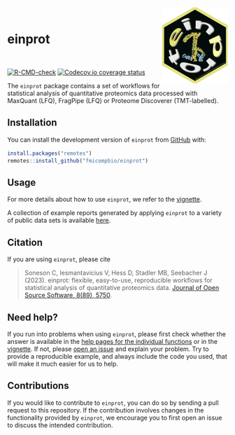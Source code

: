 <img src="man/figures/einprot.png" align="right" alt="einprot" width="150"/>

<br>

# einprot

<br>

<!-- badges: start -->
[![R-CMD-check](https://github.com/fmicompbio/einprot/workflows/R-CMD-check/badge.svg)](https://github.com/fmicompbio/einprot/actions)
[![Codecov.io coverage status](https://codecov.io/github/fmicompbio/einprot/coverage.svg?branch=main)](https://codecov.io/github/fmicompbio/einprot)
<!-- badges: end -->

The `einprot` package contains a set of workflows for statistical analysis 
of quantitative proteomics data processed with MaxQuant (LFQ), FragPipe (LFQ) 
or Proteome Discoverer (TMT-labelled). 

## Installation

You can install the development version of `einprot` from 
[GitHub](https://github.com/fmicompbio/einprot) with:

``` r
install.packages("remotes")
remotes::install_github("fmicompbio/einprot")
```

## Usage

For more details about how to use `einprot`, we refer to the 
[vignette](https://fmicompbio.github.io/einprot/articles/einprot.html).

A collection of example reports generated by applying `einprot` to a variety of 
public data sets is available [here](https://csoneson.github.io/einprot_examples/).

## Citation

If you are using `einprot`, please cite 

> Soneson C, Iesmantavicius V, Hess D, Stadler MB, Seebacher J (2023). einprot: flexible,
  easy-to-use, reproducible workflows for statistical analysis of quantitative proteomics
  data. [Journal of Open Source Software, 8(89), 5750](https://doi.org/10.21105/joss.05750).

## Need help? 

If you run into problems when using `einprot`, please first check whether the 
answer is available in the [help pages for the individual functions](https://fmicompbio.github.io/einprot/reference/index.html) or in 
the [vignette](https://fmicompbio.github.io/einprot/articles/einprot.html).
If not, please [open an issue](https://github.com/fmicompbio/einprot/issues/new) 
and explain your problem. Try to provide a reproducible example, and always 
include the code you used, that will make it much easier for us to help.

## Contributions

If you would like to contribute to `einprot`, you can do so by sending a pull 
request to this repository. If the contribution involves changes in the 
functionality provided by `einprot`, we encourage you to first open an issue 
to discuss the intended contribution. 


